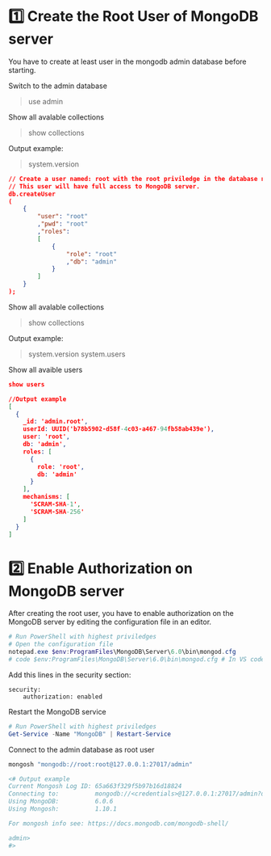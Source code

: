 
# :one: Create the Root User of MongoDB server

You have to create at least user in the mongodb admin database before starting.

Switch to the admin database
> use admin

Show all avalable collections
> show collections

Output example:
> system.version

~~~json
// Create a user named: root with the root priviledge in the database name: admin
// This user will have full access to MongoDB server.
db.createUser
(
    {
        "user": "root"
        ,"pwd": "root"
        ,"roles":
        [
            {
                "role": "root"
                ,"db": "admin"
            }
        ] 
    }
);
~~~

Show all avalable collections
> show collections

Output example:
> system.version
> system.users

Show all avaible users
~~~json
show users

//Output example
[
  {
    _id: 'admin.root',
    userId: UUID('b78b5902-d58f-4c03-a467-94fb58ab439e'),
    user: 'root',
    db: 'admin',
    roles: [
      {
        role: 'root',
        db: 'admin'
      }
    ],
    mechanisms: [
      'SCRAM-SHA-1',
      'SCRAM-SHA-256'
    ]
  }
]
~~~

# :two: Enable Authorization on MongoDB server

After creating the root user, you have to enable authorization on the MongoDB server by editing the configuration file in an editor.
~~~ps1
# Run PowerShell with highest priviledges
# Open the configuration file
notepad.exe $env:ProgramFiles\MongoDB\Server\6.0\bin\mongod.cfg
# code $env:ProgramFiles\MongoDB\Server\6.0\bin\mongod.cfg # In VS code terminal only
~~~

Add this lines in the security section:
~~~
security:
    authorization: enabled
~~~

Restart the MongoDB service
~~~ps1
# Run PowerShell with highest priviledges
Get-Service -Name "MongoDB" | Restart-Service
~~~

Connect to the admin database as root user
~~~ps1
mongosh "mongodb://root:root@127.0.0.1:27017/admin"

<# Output example
Current Mongosh Log ID: 65a663f329f5b97b16d18824
Connecting to:          mongodb://<credentials>@127.0.0.1:27017/admin?directConnection=true&serverSelectionTimeoutMS=2000&appName=mongosh+1.10.1
Using MongoDB:          6.0.6
Using Mongosh:          1.10.1

For mongosh info see: https://docs.mongodb.com/mongodb-shell/

admin> 
#>
~~~